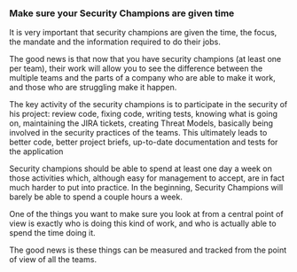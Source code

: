 ### Make sure your Security Champions are given time

It is very important that security champions are given the time, the focus, the mandate and the information required to do their jobs.

The good news is that now that you have security champions (at least one per team), their work will allow you to see the difference between the multiple teams and the parts of a company who are able to make it work, and those who are struggling make it happen.

The key activity of the security champions is to participate in the security of his project: review code, fixing code, writing tests, knowing what is going on, maintaining the JIRA tickets, creating Threat Models, basically being involved in the security practices of the teams. This ultimately leads to better code, better project briefs, up-to-date documentation and tests for the application

Security champions should be able to spend at least one day a week on those activities which, although easy for management to accept, are in fact much harder to put into practice. In the beginning, Security Champions will barely be able to spend a couple hours a week.

One of the things you want to make sure you look at from a central point of view is exactly who is doing this kind of work, and who is actually able to spend the time doing it.

The good news is these things can be measured and tracked from the point of view of all the teams.
